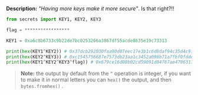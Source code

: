 **Description:**   *"Having more keys make it more secure"*. Is that right?!!

```Python
from secrets import KEY1, KEY2, KEY3

flag = *****************

KEY1 = 0xa6c8b6733c9b22de7bc0253266a3867df55acde8635e19c73313

print(hex(KEY1^KEY2)) # 0x37dcb292030faa90d07eec17e3b1c6d8daf94c35d4c9191a5e1e
print(hex(KEY2^KEY3)) # 0xc1545756687e7573db23aa1c3452a098b71a7fbf0fddddde5fc1
print(hex(KEY1^KEY2^KEY3^flag)) # 0x679ce16d00b02cd59091d04767ae47963170d1660df7f56f5faf
```

>**Note:** the output by default from the `^` operation is integer, if you want to make it in normal letters you can `hex()` the output, and then `bytes.fromhex()` .

